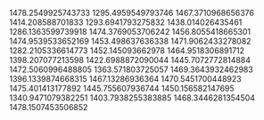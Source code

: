 1478.2549925743733
1295.4959549793746
1467.3710968656376
1414.208588701833
1293.6941793275832
1438.014026435461
1286.1363599739918
1474.3769053706242
1456.8055418665301
1474.9539533652169
1453.498637636338
1471.9062433278082
1282.2105336614773
1452.145093662978
1464.9518306891712
1398.207077213598
1422.6988872090044
1445.7072772814884
1472.5060996488805
1363.571803725057
1469.3643932462983
1396.1339874668315
1467.13286936364
1470.5451700448923
1475.401413177892
1445.755607936744
1450.156582147695
1340.9471079382251
1403.7938255383885
1468.3446281354504
1478.1507453506852